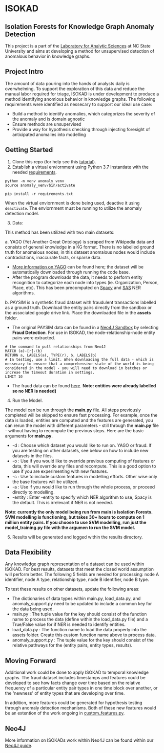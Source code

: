 # ISOKAD
## Isolation Forests for Knowledge Graph Anomaly Detection
This project is a part of the [Laboratory for Analytic Sciences](https://ncsu-las.org) at NC State University and aims at developing a method for unsupervised detection of anomalous behavior in knowledge graphs. 

## Project Intro

The amount of data pouring into the hands of analysts daily is overwhelming. To support the exploration of this data and reduce the manual labor required for triage, ISOKAD is under development to produce a method identifying anomlous behavior in knowledge graphs. The following requirements were identified as nessecary to support our ideal use case: 

- Build a method to identify anomalies, which categorizes the severity of the anomaly and is domain agnostic 
- Ensure methods are unsupervised 
- Provide a way for hypothesis checking through injecting foresight of anticipated anomalies into modelling

## Getting Started

1. Clone this repo (for help see this [tutorial](https://help.github.com/articles/cloning-a-repository/)).
2. Establish a virtual enviornment using Python 3.7 Instantiate with the needed [requirements](requirements.txt).
```
python -m venv anomaly_venv
source anomaly_venv/bin/activate 

pip install -r requirements.txt
```

When the virtual enviornment is done being used, deactive it using ```deactivate```. The enviornment must be running to utilize the anomaly detection model. 

3. Data: 

This method has been utilized with two main datasets:   

  a. YAGO (Yet Another Great Ontology) is scraped from Wikipedia data and consists of general knowledge in a KG format. There is no labelled ground truth for anomalous nodes; in this dataset anomalous nodes would include contradictions, inaccurate facts, or sparse data.    
  - [More information on YAGO](https://yago-knowledge.org/data/yago1/yago-1.0.0-turtle.7z) can be found here; the dataset will be automatically downloaded through running the code base.    
  - After the program downloads the data, it needs to perform entity recognition to categorize each node into types (ie. Organization, Person, Place, etc). This has been precomputed on [Spacy](https://github.com/nakraft/ISOKAD/blob/main/assets/yago_entities.csv) and [SAS](https://github.com/nakraft/ISOKAD/blob/main/assets/yago_entities_sas.csv) NER algorithms. 

  b. PAYSIM is a synthetic fraud dataset with fraudulent transactions labelled as a ground truth. Download the entity pairs directly from the sandbox or the associated google drive link. Place the downloaded file in the **assets** folder. 
  - The original PAYSIM data can be found in a [Neo4J Sandbox](https://neo4j.com/sandbox/) by selecting **Fraud Detection**. For use in ISOKAD, the node-relationship-node entity pairs were extracted. 
```
# the command to pull relationships from Neo4J
MATCH (a)-[r]-(b)
RETURN a, LABELS(a), TYPE(r), b, LABELS(b)
# In testing, use a limit. When downloading the full data - which is nessecary to ensure that a comprehensive state of the world is being considered in the model - you will need to download in batches or increae the timeout duration in settings. 
LIMIT 10 
```
- The fraud data can be found [here](https://github.com/nakraft/ISOKAD/blob/main/assets/fraud.csv). **Note: entities were already labelled so no NER is needed)**
      
4. Run the Model. 

  The model can be run through the **main.py** file. All steps previously completed will be skipped to ensure fast processing. For example, once the data is loaded, entities are computed and the features are generated, you can rerun the model with different parameters - still through the **main.py** file - without having to recompute the previous steps. Here are the basic arguments for **main.py**.  
  
  - -d : Choose which dataset you would like to run on. YAGO or fraud. If you are testing on other datasets, see below on how to include new datasets in the files. 
  - -o : Use if you would like to override previous computing of features or data, this will override any files and recompute. This is a good option to use if you are experimenting with new features. 
  - -c : Use to include custom features in modelling efforts. Other wise only the base features will be utilized. 
  - -a : Use if you would like to run through the whole process, or proceed directly to modelling. 
  - -entity : Enter -entity to specify which NER algorithm to use, Spacy is the default. This is irrelevant if NER is not needed. 

  **Note: currently the only model being run from main is Isolation Forests. SVM modelling is functioning, but takes 30+ hours to compute on 1 million entity pairs. If you choose to use SVM modelling, run just the model_training.py file with the argumen to run the SVM model.**
  
 5. Results will be generated and logged within the results directory. 
 
 ## Data Flexibility 
 
 Any knowledge graph representation of a dataset can be used within ISOKAD. For best results, datasets that meet the closed world assumption will perform better. The following 5 fields are needed for processing: node A identifier, node A type, relationship type, node B identifier, node B type. 
 
 To test these results on other datasets, update the following areas: 
 
 - The dictionaries of data types within main.py, load_data.py, and anomaly_support.py need to be updated to include a common key for the data being used.
  - main.py : The tuple value for the key should consist of the function name to process the data (define within the load_data.py file) and a True/False value for if NER is needed to identify entities. 
  - load_data.py : The function name to load the data properly into the assets folder. Create this custom function name above to process data. 
  - anomaly_support.py : The tuple value for the key should consist of the relative pathways for the (entity pairs, entity types, results). 
 
 ## Moving Forward
 
 Additional work could be done to apply ISOKAD to temporal knowledge graphs. The fraud dataset includes timestamps and features could be developed to see how facts change over time based on the relative frequency of a particular entity pair types in one time block over another, or the 'newness' of entity types that are developing over time. 
 
 In addition, more features could be generated for hypothesis testing through anomaly detection mechanisms. Both of these new features would be an extention of the work ongoing in [custom_features.py](https://github.com/nakraft/ISOKAD/blob/main/sources/custom_features.py). 
 
 ## Neo4J
 
 More information on ISOKADs work within Neo4J can be found within our [Neo4J guide](https://github.com/nakraft/ISOKAD/blob/main/neo4j.md). 


